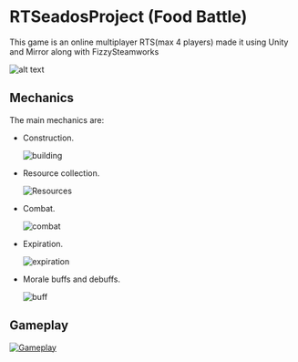# RTSeadosProject (Food Battle)
This game is an online  multiplayer RTS(max 4 players)  made it using Unity and Mirror along with FizzySteamworks

![alt text](https://i.ibb.co/YZSNsWL/unnamed.png)


## Mechanics
The main mechanics are:
* Construction.

     ![building](https://i.ibb.co/HNhG5Xz/building.gif)
* Resource collection.

    ![Resources](https://i.ibb.co/x2HQTcC/pick-Resources.gif)

* Combat.
    
   ![combat](https://i.ibb.co/5hHggyj/combat.gif)

* Expiration.

   ![expiration](https://i.ibb.co/Bskdq28/expiration.gif)

* Morale buffs and debuffs. 

   ![buff](https://i.ibb.co/G7WKyhr/buff.gif)
## Gameplay

   [![Gameplay](https://i.ibb.co/YZSNsWL/unnamed.png)](https://www.youtube.com/watch?v=ek1j272iAmc)

